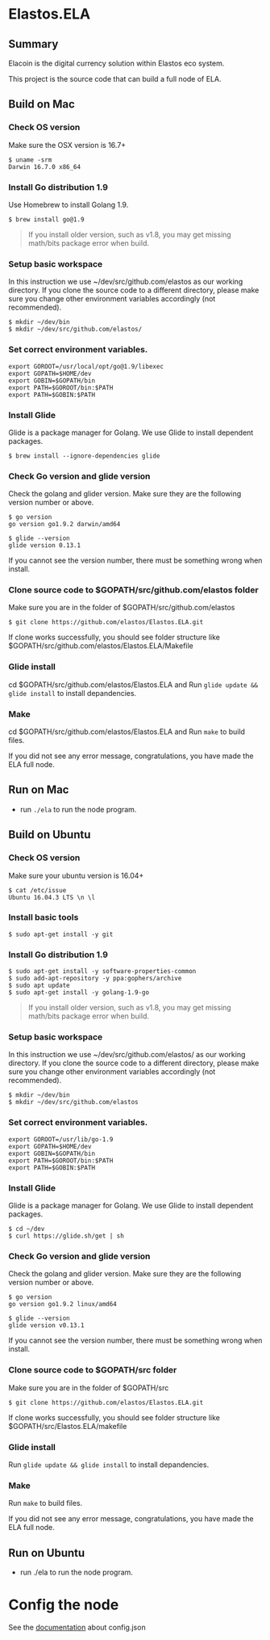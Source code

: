 # Elastos.ELA

## Summary

Elacoin is the digital currency solution within Elastos eco system.

This project is the source code that can build a full node of ELA.

## Build on Mac

### Check OS version

Make sure the OSX version is 16.7+

```shell
$ uname -srm
Darwin 16.7.0 x86_64
```

### Install Go distribution 1.9

Use Homebrew to install Golang 1.9.
```shell
$ brew install go@1.9
```
> If you install older version, such as v1.8, you may get missing math/bits package error when build.

### Setup basic workspace
In this instruction we use ~/dev/src/github.com/elastos as our working directory. If you clone the source code to a different directory, please make sure you change other environment variables accordingly (not recommended). 

```shell
$ mkdir ~/dev/bin
$ mkdir ~/dev/src/github.com/elastos/
```

### Set correct environment variables.

```shell
export GOROOT=/usr/local/opt/go@1.9/libexec
export GOPATH=$HOME/dev
export GOBIN=$GOPATH/bin
export PATH=$GOROOT/bin:$PATH
export PATH=$GOBIN:$PATH
```

### Install Glide

Glide is a package manager for Golang. We use Glide to install dependent packages.

```shell
$ brew install --ignore-dependencies glide
```

### Check Go version and glide version
Check the golang and glider version. Make sure they are the following version number or above.
```shell
$ go version
go version go1.9.2 darwin/amd64
 
$ glide --version
glide version 0.13.1
```
If you cannot see the version number, there must be something wrong when install.

### Clone source code to $GOPATH/src/github.com/elastos folder
Make sure you are in the folder of $GOPATH/src/github.com/elastos
```shell
$ git clone https://github.com/elastos/Elastos.ELA.git
```

If clone works successfully, you should see folder structure like $GOPATH/src/github.com/elastos/Elastos.ELA/Makefile
### Glide install

cd $GOPATH/src/github.com/elastos/Elastos.ELA and Run `glide update && glide install` to install depandencies.

### Make

cd $GOPATH/src/github.com/elastos/Elastos.ELA and Run `make` to build files.

If you did not see any error message, congratulations, you have made the ELA full node. 
## Run on Mac

- run `./ela` to run the node program.

## Build on Ubuntu

### Check OS version
Make sure your ubuntu version is 16.04+
```shell
$ cat /etc/issue
Ubuntu 16.04.3 LTS \n \l
```

### Install basic tools

```shell
$ sudo apt-get install -y git
```


### Install Go distribution 1.9


```shell
$ sudo apt-get install -y software-properties-common
$ sudo add-apt-repository -y ppa:gophers/archive
$ sudo apt update
$ sudo apt-get install -y golang-1.9-go
```
> If you install older version, such as v1.8, you may get missing math/bits package error when build.

### Setup basic workspace
In this instruction we use ~/dev/src/github.com/elastos/ as our working directory. If you clone the source code to a different directory, please make sure you change other environment variables accordingly (not recommended). 

```shell
$ mkdir ~/dev/bin
$ mkdir ~/dev/src/github.com/elastos
```

### Set correct environment variables.

```shell
export GOROOT=/usr/lib/go-1.9
export GOPATH=$HOME/dev
export GOBIN=$GOPATH/bin
export PATH=$GOROOT/bin:$PATH
export PATH=$GOBIN:$PATH
```

### Install Glide

Glide is a package manager for Golang. We use Glide to install dependent packages.

```shell
$ cd ~/dev
$ curl https://glide.sh/get | sh
```


### Check Go version and glide version
Check the golang and glider version. Make sure they are the following version number or above.
```shell
$ go version
go version go1.9.2 linux/amd64
 
$ glide --version
glide version v0.13.1
```

If you cannot see the version number, there must be something wrong when install.

### Clone source code to $GOPATH/src folder
Make sure you are in the folder of $GOPATH/src
```shell
$ git clone https://github.com/elastos/Elastos.ELA.git
```

If clone works successfully, you should see folder structure like $GOPATH/src/Elastos.ELA/makefile
### Glide install

Run `glide update && glide install` to install depandencies.

### Make

Run `make` to build files.

If you did not see any error message, congratulations, you have made the ELA full node.
## Run on Ubuntu

- run ./ela to run the node program.

# Config the node
See the [documentation](./docs/config.json.md) about config.json
